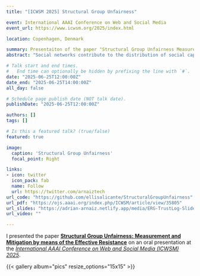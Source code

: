 ```yaml
---
title: "[ICWSM 2025] Structural Group Unfairness"

event: International AAAI Conference on Web and Social Media
event_url: https://www.icwsm.org/2025/index.html

location: Copenhagen, Denmark

summary: Presentaiton of the paper "Structural Group Unfairness Measurement and Mitigation by means of the Effective Resistance" at the International AAAI Conference on Web and Social Media (ICWSM) 2025.
abstract: "Social networks contribute to the distribution of social capital, defined as the relationships, norms of trust and reciprocity within a community or society that facilitate cooperation and collective action. Therefore, better positioned members in a social network benefit from faster access to diverse information and higher influence on information dissemination. A variety of methods have been proposed in the literature to measure social capital at an individual level. However, there is a lack of methods to quantify social capital at a group level, which is particularly important when the groups are defined on the grounds of protected attributes. To fill this gap, we propose to measure the social capital of a group of nodes by means of the effective resistance and emphasize the importance of considering the entire network topology. Grounded in spectral graph theory, we introduce three effective resistance-based measures of group social capital, namely group isolation, group diameter and group control, where the groups are defined according to the value of a protected attribute. We denote the social capital disparity among different groups in a network as structural group unfairness, and propose to mitigate it by means of a budgeted edge augmentation heuristic that systematically increases the social capital of the most disadvantaged group. In experiments on real-world networks, we uncover significant levels of structural group unfairness when using gender as the protected attribute, with females being the most disadvantaged group in comparison to males. We also illustrate how our proposed edge augmentation approach is able to not only effectively mitigate the structural group unfairness but also increase the social capital of all groups in the network."

# Talk start and end times.
#   End time can optionally be hidden by prefixing the line with `#`.
date: "2025-06-25T12:00:00Z"
date_end: "2025-06-25T14:00:00Z"
all_day: false

# Schedule page publish date (NOT talk date).
publishDate: "2025-06-25T12:00:00Z"

authors: []
tags: []

# Is this a featured talk? (true/false)
featured: true

image:
  caption: 'Structural Group Unfairness'
  focal_point: Right

links:
- icon: twitter
  icon_pack: fab
  name: Follow
  url: https://twitter.com/arnaiztech
url_code: "https://github.com/ellisalicante/StructuralGroupUnfairness"
url_pdf: "https://ojs.aaai.org/index.php/ICWSM/article/view/35805"
url_slides: "https://adrian-arnaiz.netlify.app/media/ERG-TrustLog-Slides.pdf"
url_video: ""

---
```


I presented the paper **[Structural Group Unfairness: Measurement and Mitigation by means of the Effective Resistance](https://ojs.aaai.org/index.php/ICWSM/article/view/35805)** on an oral presentation at the *[International AAAI Conference on Web and Social Media (ICWSM) 2025](https://www.icwsm.org/2025/index.html)*.

{{< gallery album="pics" resize_options="15x15" >}}